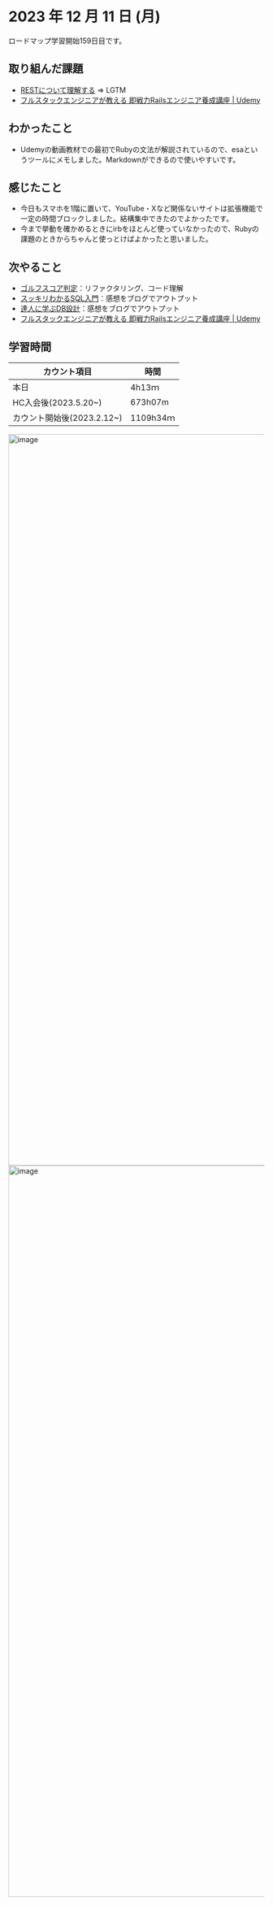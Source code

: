 # 2023 年 12 月 11 日 (月)
ロードマップ学習開始159日目です。


## 取り組んだ課題
- [RESTについて理解する](https://github.com/happiness-chain/practice/blob/main/10_REST/002_rest.md) => LGTM
- [フルスタックエンジニアが教える 即戦力Railsエンジニア養成講座 | Udemy](https://www.udemy.com/course/rails-kj/)


## わかったこと
- Udemyの動画教材での最初でRubyの文法が解説されているので、esaというツールにメモしました。Markdownができるので使いやすいです。


## 感じたこと
- 今日もスマホを1階に置いて、YouTube・Xなど関係ないサイトは拡張機能で一定の時間ブロックしました。結構集中できたのでよかったです。
- 今まで挙動を確かめるときにirbをほとんど使っていなかったので、Rubyの課題のときからちゃんと使っとけばよかったと思いました。


## 次やること
- [ゴルフスコア判定](https://github.com/happiness-chain/practice/blob/main/08_ruby/002_%E3%82%B4%E3%83%AB%E3%83%95%E3%82%B9%E3%82%B3%E3%82%A2%E5%88%A4%E5%AE%9A.md)：リファクタリング、コード理解
- [スッキリわかるSQL入門](https://github.com/happiness-chain/practice/blob/main/database/01_%E3%82%B9%E3%83%83%E3%82%AD%E3%83%AA%E3%82%8F%E3%81%8B%E3%82%8BSQL%E5%85%A5%E9%96%80.md)：感想をブログでアウトプット
- [達人に学ぶDB設計](https://github.com/happiness-chain/practice/blob/main/database/02_%E9%81%94%E4%BA%BA%E3%81%AB%E5%AD%A6%E3%81%B6DB%E8%A8%AD%E8%A8%88.md)：感想をブログでアウトプット
- [フルスタックエンジニアが教える 即戦力Railsエンジニア養成講座 | Udemy](https://www.udemy.com/course/rails-kj/)


## 学習時間
|カウント項目|時間|
|----|----|
|本日|4h13ｍ|
|HC入会後(2023.5.20~)|673h07m|
|カウント開始後(2023.2.12~)|1109h34ｍ|

<img width="1440" alt="image" src="https://github.com/yokoyamamn/daily_report/assets/94735931/b1317735-c386-4b4c-b023-09d773d1000e">
<img width="1440" alt="image" src="https://github.com/yokoyamamn/daily_report/assets/94735931/9583e2d1-f985-4c7f-b474-eff32d057fd8">
